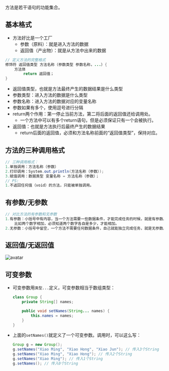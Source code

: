 方法是若干语句的功能集合。

## 基本格式

* 方法好比是一个工厂
  * 参数（原料）：就是进入方法的数据
  * 返回值（产出物）：就是从方法中出来的数据

```java
// 定义方法的完整格式
修饰符 返回值类型 方法名称（参数类型 参数名称，...）{
    方法体
        return 返回值；
}
```

* 返回值类型，也就是方法最终产生的数据结果是什么类型
* 参数类型：进入方法的数据是什么类型
* 参数名称：进入方法的数据对应的变量名称
* 参数如果有多个，使用逗号进行分隔
* return两个作用：第一停止当前方法，第二将后面的返回值还给调用处。
  * 一个方法中可以有多个return语句，但是必须保证只有一个会被执行。
* 返回值：也就是方法执行后最终产生的数据结果
  * return后面的返回值，必须和方法名称前面的“返回值类型”，保持对应。



## 方法的三种调用格式

```java
// 三种调用格式：
1.单独调用：方法名称（参数）
2.打印调用：System.out.println(方法名称（参数）);
3.赋值调用：数据类型 变量名称 = 方法名称（参数）；
// PS:
1.不返回任何值（void）的方法，只能被单独调用。
```



## 有参数/无参数

```java
// 对比方法的有参数和无参数
1.有参数：小括号中有内容，当一个方法需要一些数据条件，才能完成任务的时候，就是有参数。
    比如两个数字相加，必须知道两个数字各自是多少，才能相加。
2.无参数：小括号中留空，一个方法不需要任何数据条件，自己就能独立完成任务，就是无参数。
```



## 返回值/无返回值

![avatar](E:/CSnotes/notes/pics/return.png)



## 可变参数

* 可变参数用`类型...`定义，可变参数相当于数组类型：

  ```java
  class Group {
      private String[] names;
  
      public void setNames(String... names) {
          this.names = names;
      }
  }
  ```

* 上面的`setNames()`就定义了一个可变参数。调用时，可以这么写：

  ```java
  Group g = new Group();
  g.setNames("Xiao Ming", "Xiao Hong", "Xiao Jun"); // 传入3个String
  g.setNames("Xiao Ming", "Xiao Hong"); // 传入2个String
  g.setNames("Xiao Ming"); // 传入1个String
  g.setNames(); // 传入0个String
  ```

  

